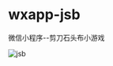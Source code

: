 # wxapp-jsb
微信小程序--剪刀石头布小游戏

![jsb](http://www.wxapp-union.com/data/attachment/forum/201611/25/172221z2fmcqffqtmu13oo.png)
